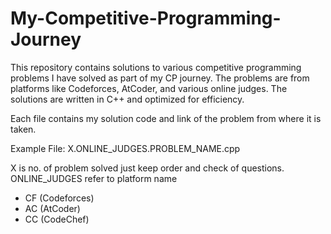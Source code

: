 # My-Competitive-Programming-Journey
This repository contains solutions to various competitive programming problems I have solved as part of my CP journey. The problems are from platforms like Codeforces, AtCoder, and various online judges. The solutions are written in C++ and optimized for efficiency.

Each file contains my solution code and link of the problem from where it is taken.

Example File:
 X.ONLINE_JUDGES.PROBLEM_NAME.cpp

X is no. of problem solved just keep order and check of questions.
ONLINE_JUDGES refer to platform name
- CF (Codeforces)
- AC (AtCoder)
- CC (CodeChef)


